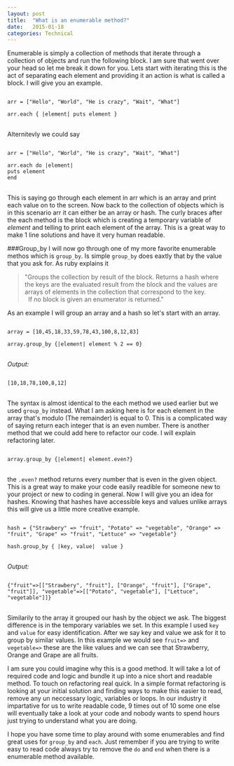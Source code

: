 ```yaml
---
layout: post
title:  "What is an enumerable method?"
date:   2015-01-18
categories: Technical
---
```


Enumerable is simply a collection of methods that iterate through a collection of objects and run the following block. I am sure that went over your head so let me break it down for you. Lets start with iterating this is the act of separating each element and providing it an action is what is called a block. I will give you an example.


<pre>
<code>
arr = ["Hello", "World", "He is crazy", "Wait", "What"] <br>
arr.each { |element| puts element }
</code>
</pre>
Alternitevly we could say
<pre>
<code>
arr = ["Hello", "World", "He is crazy", "Wait", "What"] <br>
arr.each do |element|
puts element
end
</code>
</pre>

This is saying go through each element in arr which is an array and print each value on to the screen. Now back to the collection of objects which is in this scenario arr it can either be an array or hash. The curly braces after the each method is the block which is creating a temporary variable of <i>element</i> and telling to print each element of the array. This is a great way to make 1 line solutions and have it very human readable.


###Group_by
I will now go through one of my more favorite enumerable methos which is <code>group_by</code>. Is simple <code>group_by</code> does eaxtly that by the value that you ask for. As ruby explains it
<blockquote>
"Groups the collection by result of the block. Returns a hash where the keys are the evaluated result from the block and the values are arrays of elements in the collection that correspond to the key.<br>
&nbsp;
If no block is given an enumerator is returned."
</blockquote>


As an example I will group an array and a hash so let's start with an array.

<pre>
<code>
array = [10,45,18,33,59,78,43,100,8,12,83] <br>
array.group_by {|element| element % 2 == 0}
</code>
</pre>
<i class="output">Output:</i>
<pre>
<code>
[10,18,78,100,8,12]
</code>
</pre>

The syntax is almost identical to the each method we used earlier but we used <code>group_by</code> instead. What I am asking here is for each element in the array that's modulo (The remainder) is equal to 0. This is a complicated way of saying return each integer that is an even number. There is another method that we could add here to refactor our code. I will explain refactoring later.
<pre>
<code>
array.group_by {|element| element.even?}
</code>
</pre>


the <code>.even?</code> method returns every number that is even in the given object. This is a great way to make your code easily readible for someone new to your project or new to coding in general. Now I will give you an idea for hashes. Knowing that hashes have accessible keys and values unlike arrays this will give us a little more creative example.

<pre>
<code>
hash = {"Strawbery" => "fruit", "Potato" => "vegetable", "Orange" => "fruit", "Grape" => "fruit", "Lettuce" => "vegetable"} <br>
hash.group_by { |key, value|  value }
</code>
</pre>
<i class="output">Output:</i>
<pre>
<code>
{"fruit"=>[["Strawbery", "fruit"], ["Orange", "fruit"], ["Grape", "fruit"]], "vegetable"=>[["Potato", "vegetable"], ["Lettuce", "vegetable"]]}
</code>
</pre>

Similarily to the array it grouped our hash by the object we ask. The biggest difference is in the temporary variables we set. In this example I used <code>key</code> and <code>value</code> for easy identification. After we say key and value we ask for it to group by similar values. In this example we would see <code>fruit=></code> and <code>vegetable=></code> these are the like values and we can see that Strawberry, Orange and Grape are all fruits.


I am sure you could imagine why this is a good method. It will take a lot of required code and logic and bundle it up into a nice short and readable method. To touch on refactoring real quick. In a simple format refactoring is looking at your initial solution and finding ways to make this easier to read, remove any un neccessary logic, variables or loops. In our industry it impartative for us to write readable code, 9 times out of 10 some one else will eventually take a look at your code and nobody wants to spend hours just trying to understand what you are doing.


I hope you have some time to play around with some enumerables and find great uses for <code>group_by</code> and <code>each</code>. Just remember if you are trying to write easy to read code always try to remove the <code>do</code> and <code>end</code> when there is a enumerable method available.
